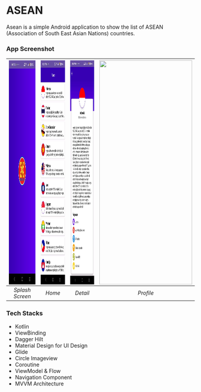 # ASEAN
Asean is a simple Android application to show the list of ASEAN (Association of South East Asian Nations) countries.

### App Screenshot
| <img src=splash.jpeg  align="center" height="600" width="248" ></a> | <img src=home.jpeg  align="center" height="600" width="248" ></a> | <img src=detail.jpeg  align="center" height="600" width="248" ></a> | <img src=profile.gif  align="center" height="600" width="248" ></a> |
|:-------------------------------------------------------------------:|:-----------------------------------------------------------------:|:-------------------------------------------------------------------:|:-------------------------------------------------------------------:|
|                           *Splash Screen*                           |                              *Home*                               |                              *Detail*                               |                              *Profile*                              |

### Tech Stacks
- Kotlin
- ViewBinding
- Dagger Hilt
- Material Design for UI Design
- Glide
- Circle Imageview
- Coroutine
- ViewModel & Flow
- Navigation Component
- MVVM Architecture